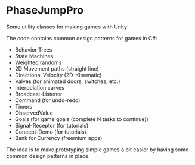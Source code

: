 # PhaseJumpPro
Some utility classes for making games with Unity

The code contains common design patterns for games in C#:

- Behavior Trees
- State Machines
- Weighted randoms
- 2D Movement paths (straight line)
- Directional Velocity (2D-Kinematic)
- Valves (for animated doors, switches, etc.)
- Interpolation curves
- Broadcast-Listener
- Command (for undo-redo)
- Timers
- ObservedValue
- Goals (for game goals (complete N tasks to continue))
- Signal-Receptor (for tutorials)
- Concept-Demo (for tutorials)
- Bank for Currency (freemium apps)

The idea is to make prototyping simple games a bit easier by having some common design patterns in place.
